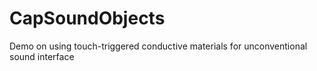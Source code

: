 # CapSoundObjects
Demo on using touch-triggered conductive materials for unconventional sound interface
